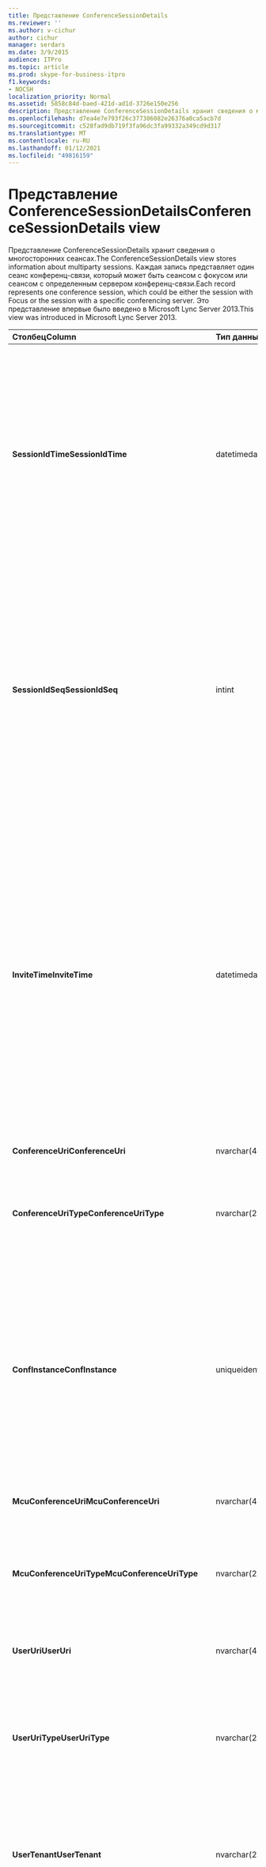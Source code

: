 ```yaml
---
title: Представление ConferenceSessionDetails
ms.reviewer: ''
ms.author: v-cichur
author: cichur
manager: serdars
ms.date: 3/9/2015
audience: ITPro
ms.topic: article
ms.prod: skype-for-business-itpro
f1.keywords:
- NOCSH
localization_priority: Normal
ms.assetid: 5858c84d-baed-421d-ad1d-3726e150e256
description: Представление ConferenceSessionDetails хранит сведения о многосторонних сеансах. Каждая запись представляет один сеанс конференц-связи, который может быть сеансом с фокусом или сеансом с определенным сервером конференц-связи. Это представление впервые было введено в Microsoft Lync Server 2013.
ms.openlocfilehash: d7ea4e7e793f26c377386082e26376a0ca5acb7d
ms.sourcegitcommit: c528fad9db719f3fa96dc3fa99332a349cd9d317
ms.translationtype: MT
ms.contentlocale: ru-RU
ms.lasthandoff: 01/12/2021
ms.locfileid: "49816159"
---
```

# <a name="conferencesessiondetails-view"></a><span data-ttu-id="ea35b-105">Представление ConferenceSessionDetails</span><span class="sxs-lookup"><span data-stu-id="ea35b-105">ConferenceSessionDetails view</span></span>
 
<span data-ttu-id="ea35b-106">Представление ConferenceSessionDetails хранит сведения о многосторонних сеансах.</span><span class="sxs-lookup"><span data-stu-id="ea35b-106">The ConferenceSessionDetails view stores information about multiparty sessions.</span></span> <span data-ttu-id="ea35b-107">Каждая запись представляет один сеанс конференц-связи, который может быть сеансом с фокусом или сеансом с определенным сервером конференц-связи.</span><span class="sxs-lookup"><span data-stu-id="ea35b-107">Each record represents one conference session, which could be either the session with Focus or the session with a specific conferencing server.</span></span> <span data-ttu-id="ea35b-108">Это представление впервые было введено в Microsoft Lync Server 2013.</span><span class="sxs-lookup"><span data-stu-id="ea35b-108">This view was introduced in Microsoft Lync Server 2013.</span></span>
  
|<span data-ttu-id="ea35b-109">**Столбец**</span><span class="sxs-lookup"><span data-stu-id="ea35b-109">**Column**</span></span>|<span data-ttu-id="ea35b-110">**Тип данных**</span><span class="sxs-lookup"><span data-stu-id="ea35b-110">**Data Type**</span></span>|<span data-ttu-id="ea35b-111">**Details**</span><span class="sxs-lookup"><span data-stu-id="ea35b-111">**Details**</span></span>|
|:-----|:-----|:-----|
|<span data-ttu-id="ea35b-112">**SessionIdTime**</span><span class="sxs-lookup"><span data-stu-id="ea35b-112">**SessionIdTime**</span></span> <br/> |<span data-ttu-id="ea35b-113">datetime</span><span class="sxs-lookup"><span data-stu-id="ea35b-113">datetime</span></span>  <br/> |<span data-ttu-id="ea35b-114">Время запроса сеанса.</span><span class="sxs-lookup"><span data-stu-id="ea35b-114">Time of session request.</span></span> <span data-ttu-id="ea35b-115">Используется вместе с параметром SessionIdSeq для уникального определения сеанса.</span><span class="sxs-lookup"><span data-stu-id="ea35b-115">Used in conjunction with SessionIdSeq to uniquely identify a session.</span></span> <span data-ttu-id="ea35b-116">Дополнительные сведения см. в таблице [Dialogs в Skype для бизнеса Server 2015.](dialogs.md)</span><span class="sxs-lookup"><span data-stu-id="ea35b-116">See the [Dialogs table in Skype for Business Server 2015](dialogs.md) for more information.</span></span> <br/> |
|<span data-ttu-id="ea35b-117">**SessionIdSeq**</span><span class="sxs-lookup"><span data-stu-id="ea35b-117">**SessionIdSeq**</span></span> <br/> |<span data-ttu-id="ea35b-118">int</span><span class="sxs-lookup"><span data-stu-id="ea35b-118">int</span></span>  <br/> |<span data-ttu-id="ea35b-119">Идентификационный номер для идентификации сеанса.</span><span class="sxs-lookup"><span data-stu-id="ea35b-119">ID number to identify the session.</span></span> <span data-ttu-id="ea35b-120">Используется совместно с параметром SessionIdTime для уникальной идентификации сеанса.</span><span class="sxs-lookup"><span data-stu-id="ea35b-120">Used in conjunction with SessionIdTime to uniquely identify a session.</span></span> <span data-ttu-id="ea35b-121">Дополнительные сведения см. в таблице [Dialogs в Skype для бизнеса Server 2015.](dialogs.md)</span><span class="sxs-lookup"><span data-stu-id="ea35b-121">See the [Dialogs table in Skype for Business Server 2015](dialogs.md) for more information.</span></span> <br/> |
|<span data-ttu-id="ea35b-122">**InviteTime**</span><span class="sxs-lookup"><span data-stu-id="ea35b-122">**InviteTime**</span></span> <br/> |<span data-ttu-id="ea35b-123">datetime</span><span class="sxs-lookup"><span data-stu-id="ea35b-123">datetime</span></span>  <br/> |<span data-ttu-id="ea35b-p105">Время первого запроса INVITE. Это поле обычно заполняется данными, генерируемыми из исходного сообщения INVITE в сеансе. При отсутствии сообщения INVITE поле заполняется датой и временем первого соответствующего сообщения SIP (BYE, CANCEL, MESSAGE или INFO).</span><span class="sxs-lookup"><span data-stu-id="ea35b-p105">Time of the first INVITE request. This field is typically populated by data generated from the initial INVITE message in the session. If there is no INVITE message then the field is populated with the date and time of the first relevant SIP message (BYE, CANCEL, MESSAGE, or INFO).</span></span>  <br/> |
|<span data-ttu-id="ea35b-127">**ConferenceUri**</span><span class="sxs-lookup"><span data-stu-id="ea35b-127">**ConferenceUri**</span></span> <br/> |<span data-ttu-id="ea35b-128">nvarchar(450)</span><span class="sxs-lookup"><span data-stu-id="ea35b-128">nvarchar(450)</span></span>  <br/> |<span data-ttu-id="ea35b-129">Идентификатор URI конференции.</span><span class="sxs-lookup"><span data-stu-id="ea35b-129">URI of the conference.</span></span>  <br/> |
|<span data-ttu-id="ea35b-130">**ConferenceUriType**</span><span class="sxs-lookup"><span data-stu-id="ea35b-130">**ConferenceUriType**</span></span> <br/> |<span data-ttu-id="ea35b-131">nvarchar(256)</span><span class="sxs-lookup"><span data-stu-id="ea35b-131">nvarchar(256)</span></span>  <br/> |<span data-ttu-id="ea35b-132">Тип идентификатора URI конференции.</span><span class="sxs-lookup"><span data-stu-id="ea35b-132">Type of conference URI.</span></span> <span data-ttu-id="ea35b-133">Дополнительные сведения см. в таблице [UriTypes.](uritypes.md)</span><span class="sxs-lookup"><span data-stu-id="ea35b-133">See the [UriTypes table](uritypes.md) for more information.</span></span> <br/> |
|<span data-ttu-id="ea35b-134">**ConfInstance**</span><span class="sxs-lookup"><span data-stu-id="ea35b-134">**ConfInstance**</span></span> <br/> |<span data-ttu-id="ea35b-135">uniqueidentifier</span><span class="sxs-lookup"><span data-stu-id="ea35b-135">uniqueidentifier</span></span>  <br/> |<span data-ttu-id="ea35b-p107">Идентификатор, который разделяет экземпляры повторяющихся конференций. Каждый повторяющийся экземпляр конференции имеет один и тот же ConferenceURI, но разное значение ConfInstance.</span><span class="sxs-lookup"><span data-stu-id="ea35b-p107">Identifier that differentiates between instances of recurring conferences. Each recurring conference instance has the same ConferenceURI but a different ConfInstance value.</span></span>  <br/> |
|<span data-ttu-id="ea35b-138">**McuConferenceUri**</span><span class="sxs-lookup"><span data-stu-id="ea35b-138">**McuConferenceUri**</span></span> <br/> |<span data-ttu-id="ea35b-139">nvarchar(450)</span><span class="sxs-lookup"><span data-stu-id="ea35b-139">nvarchar(450)</span></span>  <br/> |<span data-ttu-id="ea35b-140">Идентификатор URI сервера конференц-связи.</span><span class="sxs-lookup"><span data-stu-id="ea35b-140">URI of the conferencing server.</span></span>  <br/> |
|<span data-ttu-id="ea35b-141">**McuConferenceUriType**</span><span class="sxs-lookup"><span data-stu-id="ea35b-141">**McuConferenceUriType**</span></span> <br/> |<span data-ttu-id="ea35b-142">nvarchar(256)</span><span class="sxs-lookup"><span data-stu-id="ea35b-142">nvarchar(256)</span></span>  <br/> |<span data-ttu-id="ea35b-143">Тип идентификатора URI сервера конференц-связи.</span><span class="sxs-lookup"><span data-stu-id="ea35b-143">Type of conferencing server URI.</span></span> <span data-ttu-id="ea35b-144">Дополнительные сведения см. в таблице [UriTypes.](uritypes.md)</span><span class="sxs-lookup"><span data-stu-id="ea35b-144">See the [UriTypes table](uritypes.md) for more information.</span></span> <br/> |
|<span data-ttu-id="ea35b-145">**UserUri**</span><span class="sxs-lookup"><span data-stu-id="ea35b-145">**UserUri**</span></span> <br/> |<span data-ttu-id="ea35b-146">nvarchar(450)</span><span class="sxs-lookup"><span data-stu-id="ea35b-146">nvarchar(450)</span></span>  <br/> |<span data-ttu-id="ea35b-147">URI пользователя, участвующего в сеансе.</span><span class="sxs-lookup"><span data-stu-id="ea35b-147">URI of the user involved in the session.</span></span>  <br/> |
|<span data-ttu-id="ea35b-148">**UserUriType**</span><span class="sxs-lookup"><span data-stu-id="ea35b-148">**UserUriType**</span></span> <br/> |<span data-ttu-id="ea35b-149">nvarchar(256)</span><span class="sxs-lookup"><span data-stu-id="ea35b-149">nvarchar(256)</span></span>  <br/> |<span data-ttu-id="ea35b-150">Тип URI пользователя, который являлся участником сеанса.</span><span class="sxs-lookup"><span data-stu-id="ea35b-150">Type of URI of the user whose was part of the session.</span></span> <span data-ttu-id="ea35b-151">Дополнительные сведения см. в таблице [UriTypes.](uritypes.md)</span><span class="sxs-lookup"><span data-stu-id="ea35b-151">See the [UriTypes table](uritypes.md) for more information.</span></span> <br/> |
|<span data-ttu-id="ea35b-152">**UserTenant**</span><span class="sxs-lookup"><span data-stu-id="ea35b-152">**UserTenant**</span></span> <br/> |<span data-ttu-id="ea35b-153">nvarchar(256)</span><span class="sxs-lookup"><span data-stu-id="ea35b-153">nvarchar(256)</span></span>  <br/> |<span data-ttu-id="ea35b-154">Клиент пользователя, который являлся участником сеанса.</span><span class="sxs-lookup"><span data-stu-id="ea35b-154">Tenant of the user whose was part of the session.</span></span> <span data-ttu-id="ea35b-155">Дополнительные [сведения см.](tenants.md) в таблице Tenants.</span><span class="sxs-lookup"><span data-stu-id="ea35b-155">See the [Tenants table](tenants.md) for more information.</span></span> <br/> |
|<span data-ttu-id="ea35b-156">**UserEndpointId**</span><span class="sxs-lookup"><span data-stu-id="ea35b-156">**UserEndpointId**</span></span> <br/> |<span data-ttu-id="ea35b-157">uniqueidentifier</span><span class="sxs-lookup"><span data-stu-id="ea35b-157">uniqueidentifier</span></span>  <br/> |<span data-ttu-id="ea35b-158">Уникальный идентификатор пользователя, который являлся участником сеанса.</span><span class="sxs-lookup"><span data-stu-id="ea35b-158">Unique identifier of the user whose was part of the session.</span></span>  <br/> |
|<span data-ttu-id="ea35b-159">**EndTime**</span><span class="sxs-lookup"><span data-stu-id="ea35b-159">**EndTime**</span></span> <br/> |<span data-ttu-id="ea35b-160">datetime</span><span class="sxs-lookup"><span data-stu-id="ea35b-160">datetime</span></span>  <br/> |<span data-ttu-id="ea35b-161">Время окончания сеанса.</span><span class="sxs-lookup"><span data-stu-id="ea35b-161">End time of the session.</span></span>  <br/> |
|<span data-ttu-id="ea35b-162">**ConferenceClientVersion**</span><span class="sxs-lookup"><span data-stu-id="ea35b-162">**ConferenceClientVersion**</span></span> <br/> |<span data-ttu-id="ea35b-163">nvarchar(256)</span><span class="sxs-lookup"><span data-stu-id="ea35b-163">nvarchar(256)</span></span>  <br/> |<span data-ttu-id="ea35b-164">Версия сервера конференц-связи.</span><span class="sxs-lookup"><span data-stu-id="ea35b-164">Version of conference server.</span></span>  <br/> |
|<span data-ttu-id="ea35b-165">**ConferenceClientType**</span><span class="sxs-lookup"><span data-stu-id="ea35b-165">**ConferenceClientType**</span></span> <br/> |<span data-ttu-id="ea35b-166">int</span><span class="sxs-lookup"><span data-stu-id="ea35b-166">int</span></span>  <br/> |<span data-ttu-id="ea35b-167">Тип сервера конференц-связи.</span><span class="sxs-lookup"><span data-stu-id="ea35b-167">Type of conference server.</span></span> <span data-ttu-id="ea35b-168">Дополнительные сведения см. в таблице [UserAgentDef.](useragentdef.md)</span><span class="sxs-lookup"><span data-stu-id="ea35b-168">See the [UserAgentDef table](useragentdef.md) for more information.</span></span> <br/> |
|<span data-ttu-id="ea35b-169">**ConferenceCategory**</span><span class="sxs-lookup"><span data-stu-id="ea35b-169">**ConferenceCategory**</span></span> <br/> |<span data-ttu-id="ea35b-170">nvarchar(64)</span><span class="sxs-lookup"><span data-stu-id="ea35b-170">nvarchar(64)</span></span>  <br/> |<span data-ttu-id="ea35b-171">Категория сервера конференц-связи.</span><span class="sxs-lookup"><span data-stu-id="ea35b-171">Conference server category.</span></span>  <br/> |
|<span data-ttu-id="ea35b-172">**UserClientVersion**</span><span class="sxs-lookup"><span data-stu-id="ea35b-172">**UserClientVersion**</span></span> <br/> |<span data-ttu-id="ea35b-173">nvarchar(256)</span><span class="sxs-lookup"><span data-stu-id="ea35b-173">nvarchar(256)</span></span>  <br/> |<span data-ttu-id="ea35b-174">Версия клиента, используемая пользователем, который являлся участником сеанса.</span><span class="sxs-lookup"><span data-stu-id="ea35b-174">Version of client used by the user who participated in the session.</span></span>  <br/> |
|<span data-ttu-id="ea35b-175">**UserClientType**</span><span class="sxs-lookup"><span data-stu-id="ea35b-175">**UserClientType**</span></span> <br/> |<span data-ttu-id="ea35b-176">int</span><span class="sxs-lookup"><span data-stu-id="ea35b-176">int</span></span>  <br/> |<span data-ttu-id="ea35b-177">Клиент, использованный пользователем, который являлся участником сеанса.</span><span class="sxs-lookup"><span data-stu-id="ea35b-177">Client used by the user who participated in the session.</span></span> <span data-ttu-id="ea35b-178">Дополнительные сведения см. в таблице [UserAgentDef.](useragentdef.md)</span><span class="sxs-lookup"><span data-stu-id="ea35b-178">See the [UserAgentDef table](useragentdef.md) for more details.</span></span> <br/> |
|<span data-ttu-id="ea35b-179">**UserClientCategory**</span><span class="sxs-lookup"><span data-stu-id="ea35b-179">**UserClientCategory**</span></span> <br/> |<span data-ttu-id="ea35b-180">nvarchar(64)</span><span class="sxs-lookup"><span data-stu-id="ea35b-180">nvarchar(64)</span></span>  <br/> |<span data-ttu-id="ea35b-181">Название категории клиента, использованной пользователем, который являлся частью сеанса.</span><span class="sxs-lookup"><span data-stu-id="ea35b-181">Name of the category of the client used by the user who was part of the session.</span></span>  <br/> |
|<span data-ttu-id="ea35b-182">**OnBehalfOfUri**</span><span class="sxs-lookup"><span data-stu-id="ea35b-182">**OnBehalfOfUri**</span></span> <br/> |<span data-ttu-id="ea35b-183">nvarchar(450)</span><span class="sxs-lookup"><span data-stu-id="ea35b-183">nvarchar(450)</span></span>  <br/> |<span data-ttu-id="ea35b-184">URI пользователя, от чьего имени был запущен сеанс.</span><span class="sxs-lookup"><span data-stu-id="ea35b-184">URI of the user on whose behalf the session was started.</span></span>  <br/> |
|<span data-ttu-id="ea35b-185">**OnBehalfOfUriType**</span><span class="sxs-lookup"><span data-stu-id="ea35b-185">**OnBehalfOfUriType**</span></span> <br/> |<span data-ttu-id="ea35b-186">nvarchar(256)</span><span class="sxs-lookup"><span data-stu-id="ea35b-186">nvarchar(256)</span></span>  <br/> |<span data-ttu-id="ea35b-187">Тип URI пользователя, от имени которого был запущен сеанс.</span><span class="sxs-lookup"><span data-stu-id="ea35b-187">Type of URI of the user on whose behalf the session was started.</span></span> <span data-ttu-id="ea35b-188">Дополнительные сведения см. в таблице [UriTypes.](uritypes.md)</span><span class="sxs-lookup"><span data-stu-id="ea35b-188">See the [UriTypes table](uritypes.md) for more information.</span></span> <br/> |
|<span data-ttu-id="ea35b-189">**OnBehalfOfTenant**</span><span class="sxs-lookup"><span data-stu-id="ea35b-189">**OnBehalfOfTenant**</span></span> <br/> |<span data-ttu-id="ea35b-190">nvarchar(256)</span><span class="sxs-lookup"><span data-stu-id="ea35b-190">nvarchar(256)</span></span>  <br/> |<span data-ttu-id="ea35b-191">Клиент пользователя, от имени которого был запущен сеанс.</span><span class="sxs-lookup"><span data-stu-id="ea35b-191">Tenant of the user whose on behalf the session was started.</span></span> <span data-ttu-id="ea35b-192">Дополнительные [сведения см.](tenants.md) в таблице Tenants.</span><span class="sxs-lookup"><span data-stu-id="ea35b-192">See the [Tenants table](tenants.md) for more information.</span></span> <br/> |
|<span data-ttu-id="ea35b-193">**ReferredByUri**</span><span class="sxs-lookup"><span data-stu-id="ea35b-193">**ReferredByUri**</span></span> <br/> |<span data-ttu-id="ea35b-194">nvarchar(450)</span><span class="sxs-lookup"><span data-stu-id="ea35b-194">nvarchar(450)</span></span>  <br/> |<span data-ttu-id="ea35b-195">URI пользователя, который указал ссылку на сеанс.</span><span class="sxs-lookup"><span data-stu-id="ea35b-195">URI of the user who referred the session.</span></span>  <br/> |
|<span data-ttu-id="ea35b-196">**ReferredByUriType**</span><span class="sxs-lookup"><span data-stu-id="ea35b-196">**ReferredByUriType**</span></span> <br/> |<span data-ttu-id="ea35b-197">nvarchar(256)</span><span class="sxs-lookup"><span data-stu-id="ea35b-197">nvarchar(256)</span></span>  <br/> |<span data-ttu-id="ea35b-198">Тип URI пользователя, который указал ссылку на сеанс.</span><span class="sxs-lookup"><span data-stu-id="ea35b-198">Type of URI of the user who referred the session.</span></span> <span data-ttu-id="ea35b-199">Дополнительные сведения см. в таблице [UriTypes.](uritypes.md)</span><span class="sxs-lookup"><span data-stu-id="ea35b-199">See the [UriTypes table](uritypes.md) for more information.</span></span> <br/> |
|<span data-ttu-id="ea35b-200">**ReferredByUriTenant**</span><span class="sxs-lookup"><span data-stu-id="ea35b-200">**ReferredByUriTenant**</span></span> <br/> |<span data-ttu-id="ea35b-201">nvarchar(256)</span><span class="sxs-lookup"><span data-stu-id="ea35b-201">nvarchar(256)</span></span>  <br/> |<span data-ttu-id="ea35b-202">Клиент пользователя, который указал ссылку на сеанс.</span><span class="sxs-lookup"><span data-stu-id="ea35b-202">Tenant of the user who referred the session.</span></span> <span data-ttu-id="ea35b-203">Дополнительные [сведения см.](tenants.md) в таблице Tenants.</span><span class="sxs-lookup"><span data-stu-id="ea35b-203">See the [Tenants table](tenants.md) for more information.</span></span> <br/> |
|<span data-ttu-id="ea35b-204">**DialogId**</span><span class="sxs-lookup"><span data-stu-id="ea35b-204">**DialogId**</span></span> <br/> |<span data-ttu-id="ea35b-205">varstring(775)</span><span class="sxs-lookup"><span data-stu-id="ea35b-205">varstring(775)</span></span>  <br/> |<span data-ttu-id="ea35b-p117">ИД диалога SIP в следующем формате:</span><span class="sxs-lookup"><span data-stu-id="ea35b-p117">SIP dialog ID. The format is</span></span>  <br/> <span data-ttu-id="ea35b-208">:d ialog;from-tag;to-tag</span><span class="sxs-lookup"><span data-stu-id="ea35b-208">:dialog;from-tag;to-tag</span></span>  <br/> |
|<span data-ttu-id="ea35b-209">**ReplaceDialogIdTime**</span><span class="sxs-lookup"><span data-stu-id="ea35b-209">**ReplaceDialogIdTime**</span></span> <br/> |<span data-ttu-id="ea35b-210">datetime</span><span class="sxs-lookup"><span data-stu-id="ea35b-210">datetime</span></span>  <br/> |<span data-ttu-id="ea35b-211">Идентификатор диалога, который был замещен текущим сеансом.</span><span class="sxs-lookup"><span data-stu-id="ea35b-211">ID number to identify the dialog which was replaced by current session.</span></span> <span data-ttu-id="ea35b-212">Дополнительные сведения см. в таблице [Dialogs в Skype для бизнеса Server 2015.](dialogs.md)</span><span class="sxs-lookup"><span data-stu-id="ea35b-212">See the [Dialogs table in Skype for Business Server 2015](dialogs.md) for more information.</span></span> <br/> |
|<span data-ttu-id="ea35b-213">**ReplaceDialogIdSeq**</span><span class="sxs-lookup"><span data-stu-id="ea35b-213">**ReplaceDialogIdSeq**</span></span> <br/> |<span data-ttu-id="ea35b-214">int</span><span class="sxs-lookup"><span data-stu-id="ea35b-214">int</span></span>  <br/> |<span data-ttu-id="ea35b-215">Идентификационный номер для идентификации сеанса.</span><span class="sxs-lookup"><span data-stu-id="ea35b-215">ID number to identify the session.</span></span> <span data-ttu-id="ea35b-216">Используется совместно с параметром ReplaceDialogIdTime для уникальной идентификации сеанса, замененного данным сеансом.</span><span class="sxs-lookup"><span data-stu-id="ea35b-216">Used in conjunction with ReplaceDialogIdTime to uniquely identify a session that is replaced by this session.</span></span> <span data-ttu-id="ea35b-217">Дополнительные сведения см. в таблице [Dialogs в Skype для бизнеса Server 2015.](dialogs.md)</span><span class="sxs-lookup"><span data-stu-id="ea35b-217">See the [Dialogs table in Skype for Business Server 2015](dialogs.md) for more information.</span></span> <br/> |
|<span data-ttu-id="ea35b-218">**ReplacesDialogId**</span><span class="sxs-lookup"><span data-stu-id="ea35b-218">**ReplacesDialogId**</span></span> <br/> |<span data-ttu-id="ea35b-219">varchar(775)</span><span class="sxs-lookup"><span data-stu-id="ea35b-219">varchar(775)</span></span>  <br/> |<span data-ttu-id="ea35b-p120">Идентификатор диалога SIP, который был замещен этим сеансом. Используется следующий формат:</span><span class="sxs-lookup"><span data-stu-id="ea35b-p120">SIP dialog ID the session replaces. The format of the is:</span></span>  <br/> <span data-ttu-id="ea35b-222">dialog;from-tag;to-tag</span><span class="sxs-lookup"><span data-stu-id="ea35b-222">dialog;from-tag;to-tag</span></span>  <br/> |
|<span data-ttu-id="ea35b-223">**IsStartedByConfServer**</span><span class="sxs-lookup"><span data-stu-id="ea35b-223">**IsStartedByConfServer**</span></span> <br/> |<span data-ttu-id="ea35b-224">bit</span><span class="sxs-lookup"><span data-stu-id="ea35b-224">bit</span></span>  <br/> |<span data-ttu-id="ea35b-225">Указывает, был ли сеанс запущен сервером конференц-связи.</span><span class="sxs-lookup"><span data-stu-id="ea35b-225">Indicates whether the session was started by the conferencing server.</span></span>  <br/> |
|<span data-ttu-id="ea35b-226">**IsEndedByConfServer**</span><span class="sxs-lookup"><span data-stu-id="ea35b-226">**IsEndedByConfServer**</span></span> <br/> |<span data-ttu-id="ea35b-227">bit</span><span class="sxs-lookup"><span data-stu-id="ea35b-227">bit</span></span>  <br/> |<span data-ttu-id="ea35b-228">Указывает, был ли сеанс завершен сервером конференц-связи.</span><span class="sxs-lookup"><span data-stu-id="ea35b-228">Indicates whether the session was ended by the conferencing server.</span></span>  <br/> |
|<span data-ttu-id="ea35b-229">**IsUserInternal**</span><span class="sxs-lookup"><span data-stu-id="ea35b-229">**IsUserInternal**</span></span> <br/> |<span data-ttu-id="ea35b-230">bit</span><span class="sxs-lookup"><span data-stu-id="ea35b-230">bit</span></span>  <br/> |<span data-ttu-id="ea35b-231">Показывает, зашел ли пользователь в систему из внутренней сети.</span><span class="sxs-lookup"><span data-stu-id="ea35b-231">Indicates whether the user logged on from the internal network.</span></span>  <br/> |
|<span data-ttu-id="ea35b-232">**ResponseTime**</span><span class="sxs-lookup"><span data-stu-id="ea35b-232">**ResponseTime**</span></span> <br/> |<span data-ttu-id="ea35b-233">datetime</span><span class="sxs-lookup"><span data-stu-id="ea35b-233">datetime</span></span>  <br/> |<span data-ttu-id="ea35b-p121">Время ответа на первое сообщение INVITE. Обычно это поле содержит данные из первоначального сообщения INVITE в сеансе. Если сообщение INVITE отсутствует, в поле записывается дата и время первого соответствующего SIP-сообщения (BYE, CANCEL, MESSAGE или INFO).</span><span class="sxs-lookup"><span data-stu-id="ea35b-p121">Time of the response to the first INVITE message. This field is typically populated by data generated from the initial INVITE message in the session. If there is no INVITE message then the field is populated with the date and time of the first relevant SIP message (BYE, CANCEL, MESSAGE, or INFO).</span></span>  <br/> |
|<span data-ttu-id="ea35b-237">**ResponseCode**</span><span class="sxs-lookup"><span data-stu-id="ea35b-237">**ResponseCode**</span></span> <br/> |<span data-ttu-id="ea35b-238">int</span><span class="sxs-lookup"><span data-stu-id="ea35b-238">int</span></span>  <br/> |<span data-ttu-id="ea35b-p122">Код SIP-ответа на приглашение в сеанс. Это поле обычно заполняется данными, генерируемыми из исходного сообщения INVITE в сеансе. Если сообщения INVITE нет, поле заполняется датой и временем первого релевантного SIP-сообщения (BYE, CANCEL, MESSAGE или INFO).</span><span class="sxs-lookup"><span data-stu-id="ea35b-p122">SIP response code to the session invitation. This field is typically populated by data generated from the initial INVITE message in the session. If there is no INVITE message then the field is populated with the date and time of the first relevant SIP message (BYE, CANCEL, MESSAGE, or INFO).</span></span>  <br/> |
|<span data-ttu-id="ea35b-242">**DiagnosticId**</span><span class="sxs-lookup"><span data-stu-id="ea35b-242">**DiagnosticId**</span></span> <br/> |<span data-ttu-id="ea35b-243">int</span><span class="sxs-lookup"><span data-stu-id="ea35b-243">int</span></span>  <br/> |<span data-ttu-id="ea35b-244">Диагностический идентификатор, взятый из SIP-заголовков сеанса.</span><span class="sxs-lookup"><span data-stu-id="ea35b-244">Diagnostic ID captured from session SIP headers.</span></span>  <br/> |
|<span data-ttu-id="ea35b-245">**ContentType**</span><span class="sxs-lookup"><span data-stu-id="ea35b-245">**ContentType**</span></span> <br/> |<span data-ttu-id="ea35b-246">nvarchar(256)</span><span class="sxs-lookup"><span data-stu-id="ea35b-246">nvarchar(256)</span></span>  <br/> |<span data-ttu-id="ea35b-247">Тип содержимого сеанса.</span><span class="sxs-lookup"><span data-stu-id="ea35b-247">Content type for the session.</span></span>  <br/> |
|<span data-ttu-id="ea35b-248">**FrontEnd**</span><span class="sxs-lookup"><span data-stu-id="ea35b-248">**FrontEnd**</span></span> <br/> |<span data-ttu-id="ea35b-249">nvarchar(256)</span><span class="sxs-lookup"><span data-stu-id="ea35b-249">nvarchar(256)</span></span>  <br/> |<span data-ttu-id="ea35b-250">Полное доменное имя интерфейсного сервера, который получил данные этого сеанса.</span><span class="sxs-lookup"><span data-stu-id="ea35b-250">FQDN of the Front End server that captured the data for the session.</span></span>  <br/> |
|<span data-ttu-id="ea35b-251">**Pool**</span><span class="sxs-lookup"><span data-stu-id="ea35b-251">**Pool**</span></span> <br/> |<span data-ttu-id="ea35b-252">nvarchar(256)</span><span class="sxs-lookup"><span data-stu-id="ea35b-252">nvarchar(256)</span></span>  <br/> |<span data-ttu-id="ea35b-253">Полное доменное имя пула, захватившего данные для сеанса.</span><span class="sxs-lookup"><span data-stu-id="ea35b-253">FQDN of the pool that captured the data for the session.</span></span>  <br/> |
|<span data-ttu-id="ea35b-254">**MediationServer**</span><span class="sxs-lookup"><span data-stu-id="ea35b-254">**MediationServer**</span></span> <br/> |<span data-ttu-id="ea35b-255">nvarchar(256)</span><span class="sxs-lookup"><span data-stu-id="ea35b-255">nvarchar(256)</span></span>  <br/> |<span data-ttu-id="ea35b-256">Сервер-посредник, использованный пользователем, который являлся участником сеанса.</span><span class="sxs-lookup"><span data-stu-id="ea35b-256">Mediation Server used by the user who participated in the session.</span></span>  <br/> |
|<span data-ttu-id="ea35b-257">**Шлюз**</span><span class="sxs-lookup"><span data-stu-id="ea35b-257">**Gateway**</span></span> <br/> |<span data-ttu-id="ea35b-258">nvarchar(256)</span><span class="sxs-lookup"><span data-stu-id="ea35b-258">nvarchar(256)</span></span>  <br/> |<span data-ttu-id="ea35b-259">Шлюз, использованный пользователем, который являлся участником сеанса.</span><span class="sxs-lookup"><span data-stu-id="ea35b-259">Gateway used by the user who participated the session.</span></span>  <br/> |
|<span data-ttu-id="ea35b-260">**EdgeServer**</span><span class="sxs-lookup"><span data-stu-id="ea35b-260">**EdgeServer**</span></span> <br/> |<span data-ttu-id="ea35b-261">nvarchar(256)</span><span class="sxs-lookup"><span data-stu-id="ea35b-261">nvarchar(256)</span></span>  <br/> |<span data-ttu-id="ea35b-262">Полное доменное имя пограничного сервера, используемого пользователем, который являлся участником сеанса.</span><span class="sxs-lookup"><span data-stu-id="ea35b-262">FQDN of the Edge server used by the user who participated in the session.</span></span>  <br/> |
|<span data-ttu-id="ea35b-263">**UserFlag**</span><span class="sxs-lookup"><span data-stu-id="ea35b-263">**UserFlag**</span></span> <br/> |<span data-ttu-id="ea35b-264">smallint</span><span class="sxs-lookup"><span data-stu-id="ea35b-264">smallint</span></span>  <br/> |<span data-ttu-id="ea35b-p123">Указывает атрибуты пользователя, который являлся участником сеанса. Разрешены следующие определения атрибутов.</span><span class="sxs-lookup"><span data-stu-id="ea35b-p123">Indicates the attributes of the user who participated in the session. The following attribute definitions allowed:</span></span>  <br/> <span data-ttu-id="ea35b-267">0x01 — интеграция с настольным телефоном</span><span class="sxs-lookup"><span data-stu-id="ea35b-267">0x01 - Integrated with desktop phone</span></span>  <br/> |
|<span data-ttu-id="ea35b-268">**CallFlag**</span><span class="sxs-lookup"><span data-stu-id="ea35b-268">**CallFlag**</span></span> <br/> |<span data-ttu-id="ea35b-269">smallint</span><span class="sxs-lookup"><span data-stu-id="ea35b-269">smallint</span></span>  <br/> |<span data-ttu-id="ea35b-p124">Указывает атрибуты вызова. Разрешены следующие определения атрибутов.</span><span class="sxs-lookup"><span data-stu-id="ea35b-p124">Indicates the call attributes. The following attribute definitions are allowed:</span></span>  <br/> <span data-ttu-id="ea35b-272">0x01 — списанный сеанс 0</span><span class="sxs-lookup"><span data-stu-id="ea35b-272">0x01 - Retried Session0</span></span>  <br/> <span data-ttu-id="ea35b-273">x02 — вызов, выполненный агентом от имени группы ответа</span><span class="sxs-lookup"><span data-stu-id="ea35b-273">x02 - A call made by agent on behalf of a Response Group</span></span>  <br/> |
   

